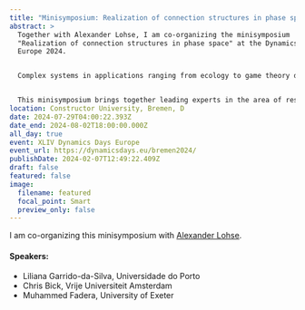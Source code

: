 ```yaml
---
title: "Minisymposium: Realization of connection structures in phase space"
abstract: >
  Together with Alexander Lohse, I am co-organizing the minisymposium
  "Realization of connection structures in phase space" at the Dynamics Days
  Europe 2024.


  Complex systems in applications ranging from ecology to game theory display dynamic transitions between different (quasi-)invariant states. A well-known example are fluctuations of species abundancies in ecosystems. When more than two such states are present, not all transitions are necessarily possible and intriguing patterns may emerge in the connection structure. These transitions can be modeled e.g. as heteroclinic or excitable connections between (quasi-)invariant sets. Recent years have seen remarkable developments when it comes to realizing specific transition structures—given by a directed graph—as dynamical structures in the phase space of an ODE system. Oftentimes, additional restrictions are to be met: for instance, additional dynamical properties such as robustness or stability might be desirable for the connection structure. On the other hand, the class of vector fields in which the design takes place can be restricted for example by underlying symmetries or coupling structure.


  This minisymposium brings together leading experts in the area of restricted design to discuss recent advances and to uncover potential future paths.
location: Constructor University, Bremen, D
date: 2024-07-29T04:00:22.393Z
date_end: 2024-08-02T18:00:00.000Z
all_day: true
event: XLIV Dynamics Days Europe
event_url: https://dynamicsdays.eu/bremen2024/
publishDate: 2024-02-07T12:49:22.409Z
draft: false
featured: false
image:
  filename: featured
  focal_point: Smart
  preview_only: false
---
```

I am co-organizing this minisymposium with [Alexander Lohse](https://www.math.uni-hamburg.de/en/forschung/bereiche/am/personen/lohse-alexander.html).

#### Speakers:

* Liliana Garrido-da-Silva, Universidade do Porto
* Chris Bick, Vrije Universiteit Amsterdam
* Muhammed Fadera, University of Exeter